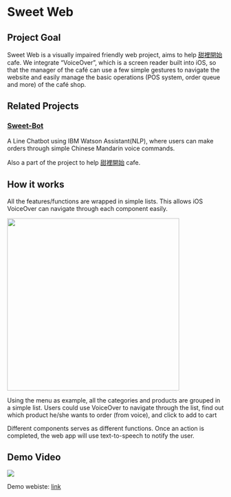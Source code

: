 # Sweet Web

## Project Goal
Sweet Web is a visually impaired friendly web project, aims to help [甜裡開始](https://www.facebook.com/sweet51909/) cafe. We integrate “VoiceOver”, which is a screen reader built into iOS, so that the manager of the café can use a few simple gestures to navigate the website and easily manage the basic operations (POS system, order queue and more) of the café shop.

## Related Projects
### [Sweet-Bot](https://github.com/CryoliteZ/Sweet-Bot)

 A Line Chatbot using IBM Watson Assistant(NLP), where users can make orders through simple Chinese Mandarin voice commands.

Also a part of the project to help  [甜裡開始](https://www.facebook.com/sweet51909/) cafe.

## How it works

All the features/functions are wrapped in simple lists. This allows iOS VoiceOver can navigate through each component easily.

<img src="https://i.imgur.com/NvqkYGv.png" width="400px">

Using the menu as example, all the categories and products are grouped in a simple list. Users could use VoiceOver to navigate through the list, find out which product he/she wants to order (from voice), and click to add to cart

Different components serves as different functions. Once an action is completed, the web app will use text-to-speech to notify the user.

## Demo Video
[![](https://i.imgur.com/55GA9Ep.png)](https://youtu.be/eF07FqJI5Fo)

Demo webiste: [link](https://cryolitez.github.io/Sweet-Web/)
